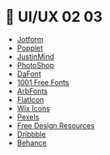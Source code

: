 
<p align="left">
    <img width="auto" hidden="" ="auto" src="https://techcampus.com/images/python_bootcamp.jpg" alt="Python Bootcamp - TechCampus" /> 
  <br>
    <img width="" ="auto" hidden="" ="auto" src="https://techcampus.com/bootcamp_files/ui_ux_python.jpg" alt="Python Bootcamp - TechCampus" /> 

</p>

</br></br>
  # 🐍 UI/UX 02 03




* [Jotform](https://jotform.com/) 
* [Popplet](https://popplet.com/) 
* [JustinMind](http://justinmind.com) 
* [PhotoShop](http://photoshop.com) 
* [DaFont](http://dafont.com) 
* [1001 Free Fonts](http://1001freefonts.com) 
* [ArbFonts](http://arbfonts.com) 
* [FlatIcon](http://flaticon.com) 
* [Wix Icons](https://www.wix.com/logo/maker) 
* [Pexels](http://pexels.com) 
* [Free Design Resources](https://freedesignresources.net/category/free-ui-kits/) 
* [Dribbble](http://dribbble.com) 
* [Behance](http://behance.net) 


</br></br>